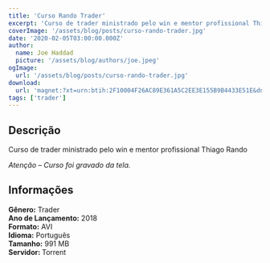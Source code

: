 ```yaml
---
title: 'Curso Rando Trader'
excerpt: 'Curso de trader ministrado pelo win e mentor profissional Thiago Rando   Atenção – Curso foi gravado da tela.  Informações   Gênero:  Trader  Ano de Lançamento:  2018  Formato:  AVI  Idioma:  P'
coverImage: '/assets/blog/posts/curso-rando-trader.jpg'
date: '2020-02-05T03:00:00.000Z'
author:
  name: Joe Haddad
  picture: '/assets/blog/authors/joe.jpeg'
ogImage:
  url: '/assets/blog/posts/curso-rando-trader.jpg'
download:
  url: 'magnet:?xt=urn:btih:2F10004F26AC89E361A5C2EE3E155B9B4433E51E&dn=Curso%20Rando%20Trader&tr=udp%3a%2f%2ftracker.openbittorrent.com%3a1337%2fannounce&tr=udp%3a%2f%2ftracker.opentrackr.org%3a1337%2fannounce'
tags: ['trader']
---
```

<h2>Descrição</h2>
<p></p><p>Curso de trader ministrado pelo win e mentor profissional Thiago Rando</p><p><em>Atenção – Curso foi gravado da tela.</em></p><h2>Informações</h2><p><strong>Gênero:</strong> Trader<br/><strong>Ano de Lançamento:</strong> 2018<br/><strong>Formato:</strong> AVI<br/><strong>Idioma:</strong> Português<br/><strong>Tamanho:</strong> 991 MB<br/><strong>Servidor: </strong>Torrent </p>